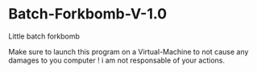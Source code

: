 # Batch-Forkbomb-V-1.0
Little batch forkbomb

Make sure to launch this program on a Virtual-Machine to not cause any damages to you computer !
i am not responsable of your actions.
